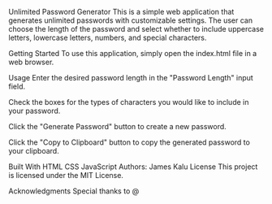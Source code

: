 Unlimited Password Generator
This is a simple web application that generates unlimited passwords with customizable settings. The user can choose the length of the password and select whether to include uppercase letters, lowercase letters, numbers, and special characters.

Getting Started
To use this application, simply open the index.html file in a web browser.

Usage
Enter the desired password length in the "Password Length" input field.

Check the boxes for the types of characters you would like to include in your password.

Click the "Generate Password" button to create a new password.

Click the "Copy to Clipboard" button to copy the generated password to your clipboard.

Built With
HTML
CSS
JavaScript
Authors: James Kalu
License
This project is licensed under the MIT License.

Acknowledgments
Special thanks to @
